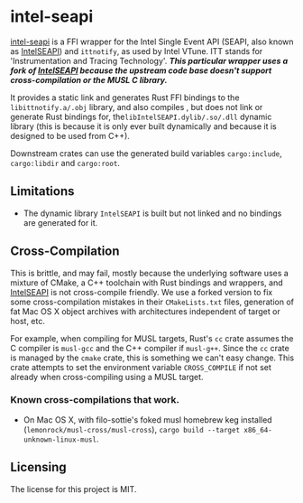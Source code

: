 # intel-seapi

[intel-seapi] is a FFI wrapper for the Intel Single Event API (SEAPI, also known as [IntelSEAPI]) and `ittnotify`, as used by Intel VTune. ITT stands for 'Instrumentation and Tracing Technology'. ***This particular wrapper uses a fork of [IntelSEAPI] because the upstream code base doesn't support cross-compilation or the MUSL C library.***

It provides a static link and generates Rust FFI bindings to the `libittnotify.a/.obj` library, and also compiles , but does not link or generate Rust bindings for, the`libIntelSEAPI.dylib/.so/.dll` dynamic library (this is because it is only ever built dynamically and because it is designed to be used from C++).

Downstream crates can use the generated build variables `cargo:include`, `cargo:libdir` and `cargo:root`.


## Limitations

* The dynamic library `IntelSEAPI` is built but not linked and no bindings are generated for it.


## Cross-Compilation

This is brittle, and may fail, mostly because the underlying software uses a mixture of CMake, a C++ toolchain with Rust bindings and wrappers, and [IntelSEAPI] is not cross-compile friendly. We use a forked version to fix some cross-compilation mistakes in their `CMakeLists.txt` files, generation of fat Mac OS X object archives with architectures independent of target or host, etc.

For example, when compiling for MUSL targets, Rust's `cc` crate assumes the C compiler is `musl-gcc` and the C++ compiler if `musl-g++`. Since the `cc` crate is managed by the `cmake` crate, this is something we can't easy change. This crate attempts to set the environment variable `CROSS_COMPILE` if not set already when cross-compiling using a MUSL target.


### Known cross-compilations that work.

* On Mac OS X, with filo-sottie's foked musl homebrew keg installed (`lemonrock/musl-cross/musl-cross`), `cargo build --target x86_64-unknown-linux-musl`.


## Licensing

The license for this project is MIT.

[intel-seapi]: https://github.com/lemonrock/intel-seapi "intel-seapi GitHub page"
[IntelSEAPI]: https:://gtihub.com/intel/IntelSEAPI "IntelSEAPI GitHub page"
